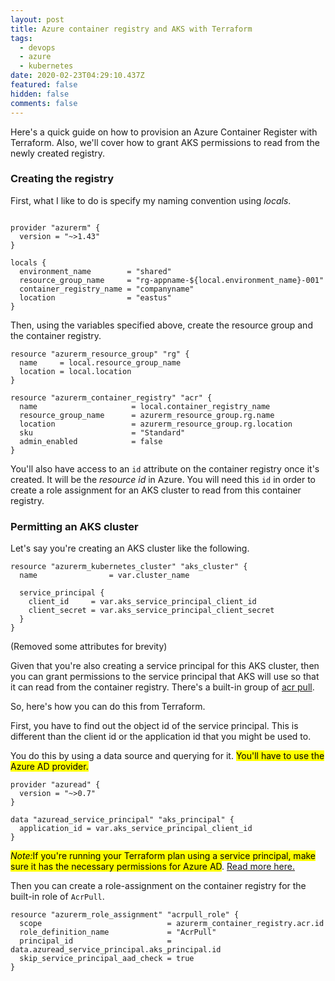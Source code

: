 ```yaml
---
layout: post
title: Azure container registry and AKS with Terraform
tags:
  - devops
  - azure
  - kubernetes
date: 2020-02-23T04:29:10.437Z
featured: false
hidden: false
comments: false
---
```

Here's a quick guide on how to provision an Azure Container Register with Terraform. Also, we'll cover how to grant AKS permissions to read from the newly created registry.

<!--more-->

### Creating the registry

First, what I like to do is specify my naming convention using _locals_.

``` hcl

provider "azurerm" {
  version = "~>1.43"
}

locals {
  environment_name        = "shared"
  resource_group_name     = "rg-appname-${local.environment_name}-001"
  container_registry_name = "companyname"
  location                = "eastus"
}
```

Then, using the variables specified above, create the resource group and the container registry.

``` hcl
resource "azurerm_resource_group" "rg" {
  name     = local.resource_group_name
  location = local.location
}

resource "azurerm_container_registry" "acr" {
  name                     = local.container_registry_name
  resource_group_name      = azurerm_resource_group.rg.name
  location                 = azurerm_resource_group.rg.location
  sku                      = "Standard"
  admin_enabled            = false
}

```

You'll also have access to an `id` attribute on the container registry once it's created. It will be the _resource id_ in Azure. You will need this `id` in order to create a role assignment for an AKS cluster to read from this container registry.

### Permitting an AKS cluster

Let's say you're creating an AKS cluster like the following.

``` hcl
resource "azurerm_kubernetes_cluster" "aks_cluster" {
  name                = var.cluster_name

  service_principal {
    client_id     = var.aks_service_principal_client_id
    client_secret = var.aks_service_principal_client_secret
  }
}

```
(Removed some attributes for brevity)

Given that you're also creating a service principal for this AKS cluster, then you can grant permissions to the service principal that AKS will use so that it can read from the container registry. There's a built-in group of [acr pull](https://docs.microsoft.com/en-us/azure/container-registry/container-registry-roles).

So, here's how you can do this from Terraform.

First, you have to find out the object id of the service principal. This is different than the client id or the application id that you might be used to.

You do this by using a data source and querying for it. <mark>You'll have to use the Azure AD provider.</mark>

``` hcl
provider "azuread" {
  version = "~>0.7"
}

data "azuread_service_principal" "aks_principal" {
  application_id = var.aks_service_principal_client_id
}
```
<mark><em>Note:</em>If you're running your Terraform plan using a service principal, make sure it has the necessary permissions for Azure AD</mark>. [Read more here.](https://www.terraform.io/docs/providers/azuread/d/service_principal.html)

Then you can create a role-assignment on the container registry for the built-in role of `AcrPull`.

``` hcl
resource "azurerm_role_assignment" "acrpull_role" {
  scope                            = azurerm_container_registry.acr.id
  role_definition_name             = "AcrPull"
  principal_id                     = data.azuread_service_principal.aks_principal.id
  skip_service_principal_aad_check = true
}
```
